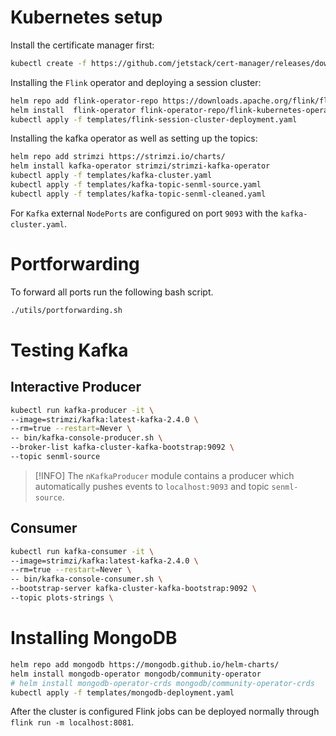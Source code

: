 # Kubernetes setup
Install the certificate manager first:
```bash
kubectl create -f https://github.com/jetstack/cert-manager/releases/download/v1.8.2/cert-manager.yaml
```
Installing the `Flink` operator and deploying a session cluster:
```bash
helm repo add flink-operator-repo https://downloads.apache.org/flink/flink-kubernetes-operator-1.8.0/
helm install  flink-operator flink-operator-repo/flink-kubernetes-operator
kubectl apply -f templates/flink-session-cluster-deployment.yaml
```

Installing the kafka operator as well as setting up the topics:
```bash
helm repo add strimzi https://strimzi.io/charts/
helm install kafka-operator strimzi/strimzi-kafka-operator
kubectl apply -f templates/kafka-cluster.yaml 
kubectl apply -f templates/kafka-topic-senml-source.yaml 
kubectl apply -f templates/kafka-topic-senml-cleaned.yaml 
```

For `Kafka` external `NodePorts` are configured on port `9093` with the `kafka-cluster.yaml`.

# Portforwarding
To forward all ports run the following bash script.

```bash
./utils/portforwarding.sh
```

# Testing Kafka

## Interactive Producer

```bash
kubectl run kafka-producer -it \
--image=strimzi/kafka:latest-kafka-2.4.0 \
--rm=true --restart=Never \
-- bin/kafka-console-producer.sh \
--broker-list kafka-cluster-kafka-bootstrap:9092 \
--topic senml-source
```

> [!INFO]
> The `nKafkaProducer` module contains a producer which automatically pushes events to `localhost:9093`
> and topic `senml-source`.

## Consumer
```bash
kubectl run kafka-consumer -it \
--image=strimzi/kafka:latest-kafka-2.4.0 \
--rm=true --restart=Never \
-- bin/kafka-console-consumer.sh \
--bootstrap-server kafka-cluster-kafka-bootstrap:9092 \
--topic plots-strings \
```


# Installing MongoDB

```bash
helm repo add mongodb https://mongodb.github.io/helm-charts/
helm install mongodb-operator mongodb/community-operator
# helm install mongodb-operator-crds mongodb/community-operator-crds
kubectl apply -f templates/mongodb-deployment.yaml
```

After the cluster is configured Flink jobs can be deployed normally through `flink run -m localhost:8081`.
